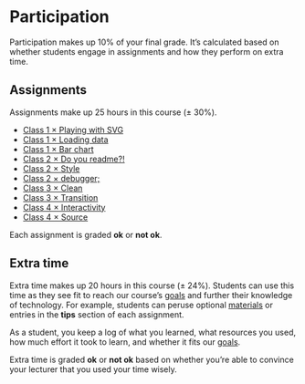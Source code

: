 # Participation

Participation makes up 10% of your final grade.  It’s calculated based on
whether students engage in assignments and how they perform on extra time.

## Assignments

Assignments make up 25 hours in this course (± 30%).

*   [Class 1 × Playing with SVG](class-1.md#playing-with-svg)
*   [Class 1 × Loading data](class-1.md#loading-data)
*   [Class 1 × Bar chart](class-1.md#bar-chart)
*   [Class 2 × Do you readme?!](class-2.md#do-you-read-me)
*   [Class 2 × Style](class-2.md#style)
*   [Class 2 × debugger;](class-2.md#debugger)
*   [Class 3 × Clean](class-3.md#clean)
*   [Class 3 × Transition](class-3.md#transition)
*   [Class 4 × Interactivity](class-4.md#interactivity)
*   [Class 4 × Source](class-4.md#source)

Each assignment is graded **ok** or **not ok**.

## Extra time

Extra time makes up 20 hours in this course (± 24%).  Students can use this
time as they see fit to reach our course’s [goals][] and further their
knowledge of technology.  For example, students can peruse optional
[materials][] or entries in the **tips** section of each assignment.

As a student, you keep a log of what you learned, what resources you used, how
much effort it took to learn, and whether it fits our [goals][].

Extra time is graded **ok** or **not ok** based on whether you’re able to
convince your lecturer that you used your time wisely.

[goals]: readme.md#goals

[materials]: readme.md#materials
